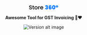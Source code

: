<div align="center">
  <img src="./logo/logo.png"></img>
</div>
<p></p>
<p align="center">
  <strong>Awesome Tool for GST Invoicing 🏬❤</strong>
</p>
<div align="center">
  <img src="https://img.shields.io/badge/Status-Public%20Beta-f7f7f7?style=flat-square" alt="Version alt image" /></img>
</div>


